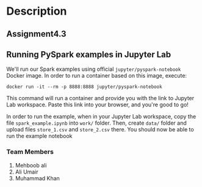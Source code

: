 # Description

## Assignment4.3

## Running PySpark examples in Jupyter Lab

We'll run our Spark examples using official
`jupyter/pyspark-notebook` Docker image. In order to run a container based on this image, execute:
```shell
docker run -it --rm -p 8888:8888 jupyter/pyspark-notebook
```
This command will run a container and provide you with the link to Jupyter Lab workspace. Paste this link into your
browser, and you're good to go!

In order to run the example, when in your Jupyter Lab workspace, copy the file `spark_example.ipynb` into `work/` folder.
Then, create `data/` folder and upload files `store_1.csv` and `store_2.csv` there. You should now be able to run the
example notebook


### Team Members 
1. Mehboob ali
2. Ali Umair 
3. Muhammad Khan

